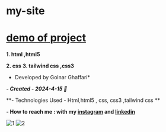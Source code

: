 # my-site

# [demo of project](https://golnarghaffari.github.io/my-site/)
**1. html ,html5**

**2. css**
**3. tailwind css ,css3**

* Developed by Golnar Ghaffari*

***- Created - 2024-4-15 🌷***

**- Technologies Used - Html,html5 , css, css3 ,tailwind css **

**- How to reach me : with my [instagram](http://www.instagram.com/golnarghaffari20) and [linkedin](http://www.linkedin.com/in/golnar-ghaffari-b370462a9/")**

![1](https://github.com/golnarghaffari/personal-site/assets/155916502/59439d42-e1df-4533-a93f-42aa12c8d275)
![2](https://github.com/golnarghaffari/personal-site/assets/155916502/357e7993-8638-4f48-8f92-31129d52d486)


